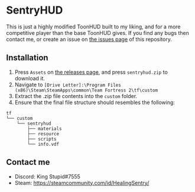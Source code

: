 # SentryHUD

This is just a highly modified ToonHUD built to my liking, and for a more competitive player than the base ToonHUD gives. If you find any bugs then contact me, or create an issue on [the issues page](https://github.com/BingBongBonky/SentryHud/issues/new) of this repository.

## Installation

1. Press `Assets` on [the releases page](https://github.com/BingBongBonky/SentryHud/releases), and press `sentryhud.zip` to download it.
2. Navigate to `[Drive Letter]:\Program Files (x86)\Steam\SteamApps\common\Team Fortress 2\tf\custom`
3. Extract the .zip file contents into the `custom` folder.
4. Ensure that the final file structure should resembles the following:
```
tf
└── custom
    └── sentryhud
        ├── materials
        ├── resource
        ├── scripts
        └── info.vdf
```

## Contact me

* Discord: King Stupid#7555
* Steam: https://steamcommunity.com/id/HealingSentry/
